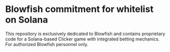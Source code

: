 # Blowfish commitment for whitelist on Solana

This repository is exclusively dedicated to Blowfish and contains proprietary code for a Solana-based Clicker game with integrated betting mechanics. 
For authorized Blowfish personnel only.
